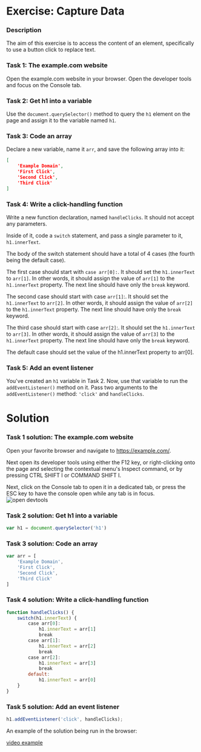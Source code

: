 # Exercise: Capture Data

### Description
The aim of this exercise is to access the content of an element, specifically to use a button click to replace text.

### Task 1: The example.com website
Open the example.com website in your browser. Open the developer tools and focus on the Console tab.

### Task 2: Get h1 into a variable
Use the `document.querySelector()` method to query the `h1` element on the page and assign it to the variable named `h1`.

### Task 3: Code an array
Declare a new variable, name it `arr`, and save the following array into it:

```json
[
    'Example Domain',
    'First Click',
    'Second Click',
    'Third Click'
]
```

### Task 4: Write a click-handling function
Write a new function declaration, named `handleClicks`. It should not accept any parameters.

Inside of it, code a `switch` statement, and pass a single parameter to it, `h1.innerText`.

The body of the switch statement should have a total of 4 cases (the fourth being the default case).

The first case should start with `case arr[0]:`. It should set the `h1.innerText` to `arr[1]`. In other words, it should assign the value of `arr[1]` to the `h1.innerText` property. The next line should have only the `break` keyword.

The second case should start with case `arr[1]`:. It should set the `h1.innerText` to `arr[2]`. In other words, it should assign the value of `arr[2]` to the `h1.innerText` property. The next line should have only the `break` keyword.

The third case should start with case `arr[2]`:. It should set the `h1.innerText` to `arr[3]`. In other words, it should assign the value of `arr[3]` to the `h1.innerText` property. The next line should have only the `break` keyword.

The default case should set the value of the h1.innerText property to arr[0].

### Task 5: Add an event listener
You've created an `h1` variable in Task 2. Now, use that variable to run the `addEventListener()` method on it. Pass two arguments to the `addEventListener()` method: `'click'` and `handleClicks`.

# Solution

### Task 1 solution: The example.com website
Open your favorite browser and navigate to https://example.com/.

Next open its developer tools using either the F12 key, or right-clicking onto the page and selecting the contextual menu's Inspect command, or by pressing CTRL SHIFT I or COMMAND SHIFT I.

Next, click on the Console tab to open it in a dedicated tab, or press the ESC key to have the console open while any tab is in focus.
![open devtools](https://d3c33hcgiwev3.cloudfront.net/imageAssetProxy.v1/RnsUC_7NRI27FAv-zQSNaA_0b84f6a9402149439f90d7918fe98de1_example.com-dev-tools.png?expiry=1667001600000&hmac=ArZjb4niai227WW0pLEmneDdAjEh1dUCIX6gqAvmuHo)

### Task 2 solution: Get h1 into a variable
```js
var h1 = document.querySelector('h1')
```

### Task 3 solution: Code an array
```js
var arr = [
    'Example Domain',
    'First Click',
    'Second Click',
    'Third Click'
]
```

### Task 4 solution: Write a click-handling function
```js
function handleClicks() {
    switch(h1.innerText) {
        case arr[0]:
            h1.innerText = arr[1]
            break
        case arr[1]:
            h1.innerText = arr[2]
            break
        case arr[2]:
            h1.innerText = arr[3]
            break
        default:
            h1.innerText = arr[0]
    }
}
```

### Task 5 solution: Add an event listener
```js
h1.addEventListener('click', handleClicks);
```

An example of the solution being run in the browser:

[video example](https://d3c33hcgiwev3.cloudfront.net/PCWG5YEXTuulhuWBFz7roA.processed/full/360p/index.mp4?Expires=1667001600&Signature=P53utQZ08SlI~Cy3kAlijd63~TbtXQfLvh7PWkZa43WYeJRlgRu2jw6RMSFDNRBmiimnYp8OjJa6kDnVL0nx5IEvih2IiuwJAYsXkiK5GXDW0PW8znJqNg0dW1WGeLLkf8VmEIcbQlrCXmR1fPIqaFmiSlgWftpNHf392Vyw9KU_&Key-Pair-Id=APKAJLTNE6QMUY6HBC5A)